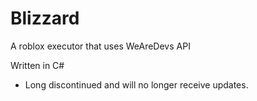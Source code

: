 # Blizzard
A roblox executor that uses WeAreDevs API

Written in C#

- Long discontinued and will no longer receive updates.
